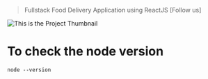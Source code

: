 > Fullstack Food Delivery Application using ReactJS
>[Follow us]

![This is the Project Thumbnail](./snap.png)

# To check the node version

```
node --version
```